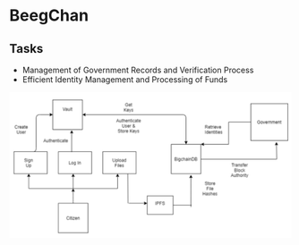 # BeegChan

## Tasks
- Management of Government Records and Verification Process
- Efficient Identity Management and Processing of Funds

![Image of Flowchart](https://github.com/amurto/beegchan/blob/master/images/flowchart.png)
